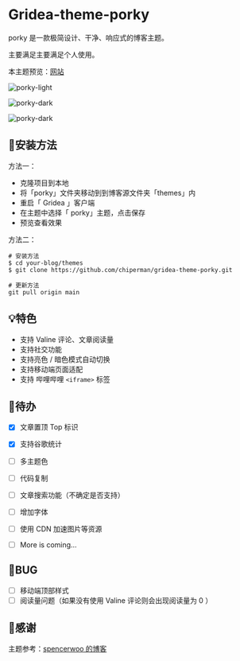 # Gridea-theme-porky

porky 是一款极简设计、干净、响应式的博客主题。

主要满足主要满足个人使用。

本主题预览：[网站](https://chiperman.github.io/)

![porky-light](https://cdn.jsdelivr.net/gh/chiperman/Photos-storage@master/porky/porky-light.png)

![porky-dark](https://cdn.jsdelivr.net/gh/chiperman/Photos-storage@master/porky/porky-dark.png)

![porky-dark](https://cdn.jsdelivr.net/gh/chiperman/Photos-storage@master/porky/mobile.jpg)

## 🔧安装方法

方法一：

- 克隆项目到本地
- 将「porky」文件夹移动到到博客源文件夹「themes」内
- 重启「 Gridea 」客户端
- 在主题中选择「 porky」主题，点击保存
- 预览查看效果

方法二：

```
# 安装方法
$ cd your-blog/themes
$ git clone https://github.com/chiperman/gridea-theme-porky.git

# 更新方法
git pull origin main
```

## 💡特色

- 支持 Valine 评论、文章阅读量
- 支持社交功能
- 支持亮色 / 暗色模式自动切换
- 支持移动端页面适配
- 支持 哔哩哔哩 `<iframe>` 标签

## 📜待办

- [x] 文章置顶 Top 标识
- [x] 支持谷歌统计

- [ ] 多主题色
- [ ] 代码复制
- [ ] 文章搜索功能（不确定是否支持）
- [ ] 增加字体
- [ ] 使用 CDN 加速图片等资源
- [ ] More is coming…

## :bug:BUG

- [ ] 移动端顶部样式
- [ ] 阅读量问题（如果没有使用 Valine 评论则会出现阅读量为 0 ）

## 📎感谢

主题参考：[spencerwoo 的博客](https://blog.spencerwoo.com/)